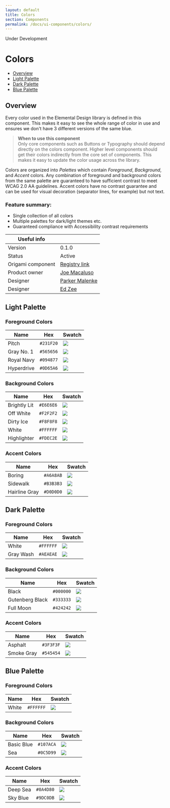 ```yaml
---
layout: default
title: Colors
section: Components
permalink: /docs/ui-components/colors/
---
```


<aside>Under Development</aside>

# Colors

* [Overview](#overview)
* [Light Palette](#light-palette)
* [Dark Palette](#dark-palette)
* [Blue Palette](#blue-palette)


## Overview
Every color used in the Elemental Design library is defined in this component. This makes it easy to see the whole range of color in use and ensures we don't have 3 different versions of the same blue.

> **When to use this component**  
> Only core components such as Buttons or Typography should depend directly on the colors component. Higher level components should get their colors indirectly from the core set of components. This makes it easy to update the color usage across the library.

Colors are organized into *Palettes* which contain *Foreground*, *Background*, and *Accent* colors. Any combination of foreground and background colors from the same palette are guaranteed to have sufficient contrast to meet WCAG 2.0 AA guidelines. Accent colors have no contrast guarantee and can be used for visual decoration (separator lines, for example) but not text.

### Feature summary:

- Single collection of all colors
- Multiple palettes for dark/light themes etc.
- Guaranteed compliance with Accessibility contrast requirements


|   Useful info          |                                       |
|------------------------|---------------------------------------|
|   Version              |    0.1.0                              |
|   Status               |    Active                             |
|   Origami component    |    [Registry link][reg-entry]         |
|   Product owner        |    [Joe Macaluso][jm-contact]         |
|   Designer             |    [Parker Malenke][pm-contact]       |
|   Designer             |    [Ed Zee][ez-contact]               |

[pm-contact]: mailto:parker.malenke@pearson.com
[ez-contact]: mailto:edward.zee@pearson.com
[jm-contact]: mailto:joe.macaluso@pearson.com
[reg-entry]:  https://origami.pearsoned.com/registry/components/o-app-header
[sk]:         ./assets/o-app-header.sketch


## Light Palette

### Foreground Colors

| Name           | Hex       | Swatch                                          |
|----------------|-----------|-------------------------------------------------|
| Pitch          | `#231F20` | ![](http://dummyimage.com/200x40/231F20/231F20) |
| Gray No. 1     | `#565656` | ![](http://dummyimage.com/200x40/565656/565656) |
| Royal Navy     | `#094877` | ![](http://dummyimage.com/200x40/094877/094877) |
| Hyperdrive     | `#0D65A6` | ![](http://dummyimage.com/200x40/0D65A6/0D65A6) |

### Background Colors

| Name           | Hex       | Swatch                                          |
|----------------|-----------|-------------------------------------------------|
| Brightly Lit   | `#E6E6E6` | ![](http://dummyimage.com/200x40/E6E6E6/E6E6E6) |
| Off White      | `#F2F2F2` | ![](http://dummyimage.com/200x40/F2F2F2/F2F2F2) |
| Dirty Ice      | `#F8F8F8` | ![](http://dummyimage.com/200x40/F8F8F8/F8F8F8) |
| White          | `#FFFFFF` | ![](http://dummyimage.com/200x40/FFFFFF/FFFFFF) |
| Highlighter    | `#FDEC2E` | ![](http://dummyimage.com/200x40/FDEC2E/FDEC2E) |

### Accent Colors

| Name           | Hex       | Swatch                                          |
|----------------|-----------|-------------------------------------------------|
| Boring         | `#A6A8AB` | ![](http://dummyimage.com/200x40/A6A8AB/A6A8AB) |
| Sidewalk       | `#B3B3B3` | ![](http://dummyimage.com/200x40/B3B3B3/B3B3B3) |
| Hairline Gray  | `#D0D0D0` | ![](http://dummyimage.com/200x40/D0D0D0/D0D0D0) |


## Dark Palette

### Foreground Colors

| Name           | Hex       | Swatch                                          |
|----------------|-----------|-------------------------------------------------|
| White          | `#FFFFFF` | ![](http://dummyimage.com/200x40/FFFFFF/FFFFFF) |
| Gray Wash      | `#AEAEAE` | ![](http://dummyimage.com/200x40/AEAEAE/AEAEAE) |

### Background Colors

| Name           | Hex       | Swatch                                          |
|----------------|-----------|-------------------------------------------------|
| Black          | `#000000` | ![](http://dummyimage.com/200x40/000000/000000) |
| Gutenberg Black| `#333333` | ![](http://dummyimage.com/200x40/333333/333333) |
| Full Moon      | `#424242` | ![](http://dummyimage.com/200x40/424242/424242) |

### Accent Colors

| Name           | Hex       | Swatch                                          |
|----------------|-----------|-------------------------------------------------|
| Asphalt        | `#3F3F3F` | ![](http://dummyimage.com/200x40/3F3F3F/3F3F3F) |
| Smoke Gray     | `#545454` | ![](http://dummyimage.com/200x40/545454/545454) |


## Blue Palette

### Foreground Colors

| Name           | Hex       | Swatch                                          |
|----------------|-----------|-------------------------------------------------|
| White          | `#FFFFFF` | ![](http://dummyimage.com/200x40/FFFFFF/FFFFFF) |

### Background Colors

| Name           | Hex       | Swatch                                          |
|----------------|-----------|-------------------------------------------------|
| Basic Blue     | `#107ACA` | ![](http://dummyimage.com/200x40/107ACA/107ACA) |
| Sea            | `#0C5D99` | ![](http://dummyimage.com/200x40/0C5D99/0C5D99) |

### Accent Colors

| Name           | Hex       | Swatch                                          |
|----------------|-----------|-------------------------------------------------|
| Deep Sea       | `#0A4D80` | ![](http://dummyimage.com/200x40/0A4D80/0A4D80) |
| Sky Blue       | `#9DC0DB` | ![](http://dummyimage.com/200x40/9DC0DB/9DC0DB) |
